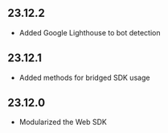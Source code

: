 ## 23.12.2

* Added Google Lighthouse to bot detection

## 23.12.1

* Added methods for bridged SDK usage

## 23.12.0

* Modularized the Web SDK
